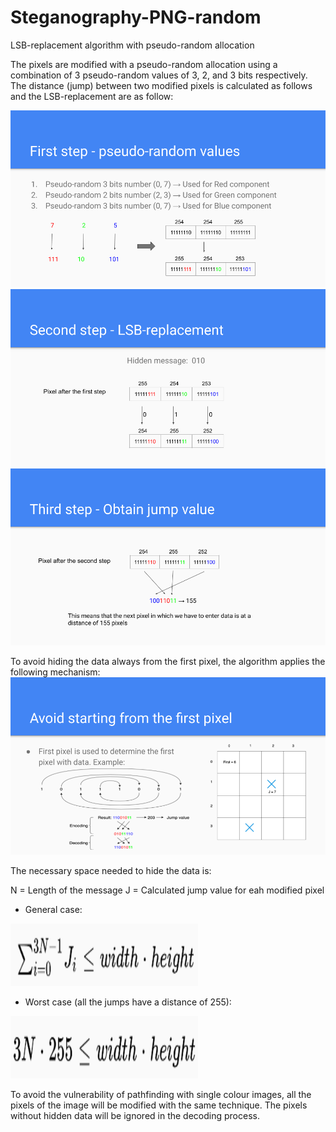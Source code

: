 # Steganography-PNG-random
LSB-replacement algorithm with pseudo-random allocation

The pixels are modified with a pseudo-random allocation using a combination of 3 pseudo-random values of 3, 2, and 3 bits respectively. The distance (jump) between two modified pixels is calculated as follows and the LSB-replacement are as follow:

![alt text](https://github.com/brianma94/Steganography-PNG-random/blob/master/step1.png)
![alt text](https://github.com/brianma94/Steganography-PNG-random/blob/master/step2.png)
![alt text](https://github.com/brianma94/Steganography-PNG-random/blob/master/step3.png)


To avoid hiding the data always from the first pixel, the algorithm applies the following mechanism:
![alt text](https://github.com/brianma94/Steganography-PNG-random/blob/master/step4.png)

The necessary space needed to hide the data is:

N = Length of the message
J = Calculated jump value for eah modified pixel
- General case:

<img src="https://github.com/brianma94/Steganography-PNG-random/blob/master/formula_general.png" alt="alt text" width="300px" height="100px">

- Worst case (all the jumps have a distance of 255):

<img src="https://github.com/brianma94/Steganography-PNG-random/blob/master/formula_worstcase.png" alt="alt text" width="300px" height="100px">

To avoid the vulnerability of pathfinding with single colour images, all the pixels of the image will be modified with the same technique. The pixels without hidden data will be ignored in the decoding process.
